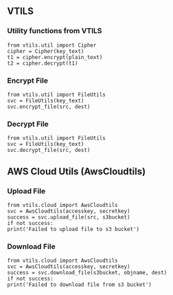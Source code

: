 ## VTILS

### Utility functions from VTILS

```
from vtils.util import Cipher  
cipher = Cipher(key_text)  
t1 = cipher.encrypt(plain_text)  
t2 = cipher.decrypt(t1)
```

### Encrypt File

```
from vtils.util import FileUtils
svc = FileUtils(key_text)
svc.encrypt_file(src, dest)
```

### Decrypt File

```
from vtils.util import FileUtils
svc = FileUtils(key_text)
svc.decrypt_file(src, dest)
```

## AWS Cloud Utils (AwsCloudtils)

### Upload File

```
from vtils.cloud import AwsCloudtils
svc = AwsCloudtils(accesskey, secretkey)
success = svc.upload_file(src, s3bucket)
if not success:
print('Failed to upload file to s3 bucket')
```

### Download File

```
from vtils.cloud import AwsCloudtils
svc = AwsCloudtils(accesskey, secretkey)
success = svc.download_file(s3bucket, objname, dest)
if not success:
print('Failed to download file from s3 bucket')
```



